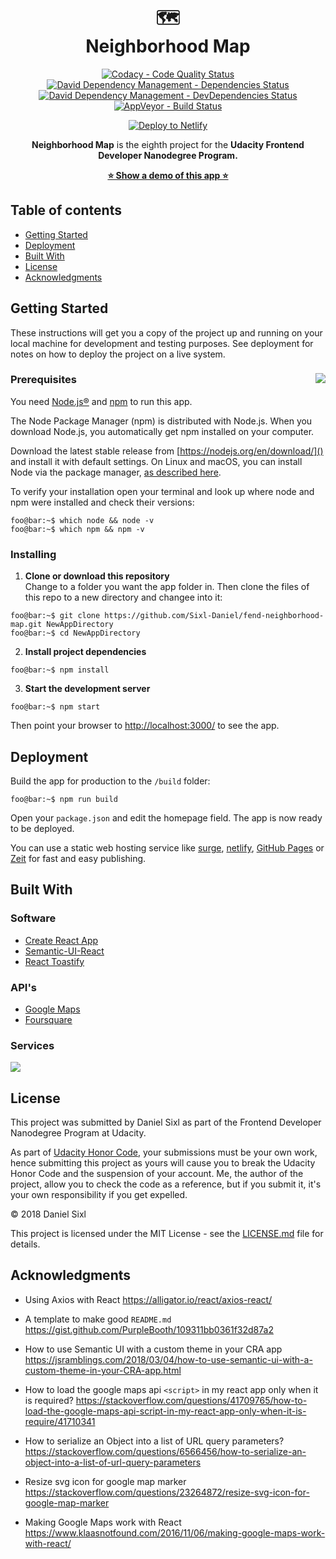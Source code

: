 <div align="center">
<h1>🗺️<br>Neighborhood Map</h1>
<p>
<a href="https://www.codacy.com/project/sixl.daniel/fend-neighborhood-map/dashboard?utm_source=github.com&amp;utm_medium=referral&amp;utm_content=Sixl-Daniel/fend-neighborhood-map&amp;utm_campaign=Badge_Grade_Dashboard"><img src="https://api.codacy.com/project/badge/Grade/bca2db8857524055bc7542976b75429f" alt="Codacy - Code Quality Status"></a>
<a href="https://david-dm.org/Sixl-Daniel/fend-neighborhood-map"><img src="https://david-dm.org/Sixl-Daniel/fend-neighborhood-map/status.svg" alt="David Dependency Management - Dependencies Status"></a><br>
<a href="https://david-dm.org/Sixl-Daniel/fend-neighborhood-map?type=dev"><img src="https://david-dm.org/Sixl-Daniel/fend-neighborhood-map/dev-status.svg" alt="David Dependency Management - DevDependencies Status"></a>
<a href="https://ci.appveyor.com/project/Sixl-Daniel/fend-neighborhood-map"><img src="https://ci.appveyor.com/api/projects/status/n5kica58k102kysh?svg=true" alt="AppVeyor - Build Status"></a>
</p>
<p><a href="https://app.netlify.com/start/deploy?repository=https://github.com/Sixl-Daniel/fend-neighborhood-map"><img src="https://www.netlify.com/img/deploy/button.svg" alt="Deploy to Netlify"></a></p>



<p><strong>Neighborhood Map</strong> is the eighth project for the <strong>Udacity Frontend Developer Nanodegree Program.</strong></p>
<p><strong><a href="https://fend-neighborhood-map.netlify.com/" target="_blank" rel="noopener noreferrer">⭐ Show a demo of this app ⭐</a></strong></p>
</div>

## Table of contents

- [Getting Started](#getting-started)
- [Deployment](#deployment)
- [Built With](#built-with)
- [License](#license)
- [Acknowledgments](#acknowledgments)

## Getting Started

These instructions will get you a copy of the project up and running on your local machine for development and testing purposes. See deployment for notes on how to deploy the project on a live system.

### Prerequisites <img src='https://res.cloudinary.com/sixl/image/upload/v1534412781/GitHub/brands/nodejs-new-pantone-black.png' align="right">

You need [Node.js®](https://nodejs.org/en/) and [npm](https://www.npmjs.com) to run this app. 

The Node Package Manager (npm) is distributed with Node.js. When you download Node.js, you automatically get npm installed on your computer.

Download the latest stable release from [https://nodejs.org/en/download/]() and install it with default settings. On Linux and macOS, you can install Node via the package manager, [as described here](https://nodejs.org/en/download/package-manager/).

To verify your installation open your terminal and look up where node and npm were installed and check their versions:

```console
foo@bar:~$ which node && node -v
foo@bar:~$ which npm && npm -v
```

### Installing

1. **Clone or download this repository**  
Change to a folder you want the app folder in. Then clone the files of this repo to a new directory and changee into it: 

```console
foo@bar:~$ git clone https://github.com/Sixl-Daniel/fend-neighborhood-map.git NewAppDirectory
foo@bar:~$ cd NewAppDirectory
```

2. **Install project dependencies**

```console
foo@bar:~$ npm install
```

3. **Start the development server**

```console
foo@bar:~$ npm start
```

Then point your browser to [http://localhost:3000/]() to see the app.

## Deployment

Build the app for production to the `/build` folder:

```console
foo@bar:~$ npm run build
```

Open your `package.json` and edit the homepage field. The app is now ready to be deployed. 

You can use a static web hosting service like [surge](http://surge.sh/), [netlify](https://www.netlify.com/), [GitHub Pages](https://pages.github.com/) or [Zeit](https://zeit.co/) for fast and easy publishing.

## Built With

### Software

* [Create React App](https://github.com/facebook/create-react-app)
* [Semantic-UI-React](https://github.com/Semantic-Org/Semantic-UI-React)
* [React Toastify](https://github.com/fkhadra/react-toastify)

### API's

* [Google Maps](https://cloud.google.com/maps-platform/maps/)
* [Foursquare](https://developer.foursquare.com/)

### Services

<a href="https://www.netlify.com">
  <img src="https://www.netlify.com/img/global/badges/netlify-color-accent.svg"/>
</a>

## License

This project was submitted by Daniel Sixl as part of the Frontend Developer Nanodegree Program at Udacity.

As part of [Udacity Honor Code](https://www.udacity.com/legal/community-guidelines), your submissions must be your own work, hence submitting this project as yours will cause you to break the Udacity Honor Code and the suspension of your account. Me, the author of the project, allow you to check the code as a reference, but if you submit it, it's your own responsibility if you get expelled.

&copy; 2018 Daniel Sixl

This project is licensed under the MIT License - see the [LICENSE.md](./LICENSE.md) file for details.

## Acknowledgments

* Using Axios with React
https://alligator.io/react/axios-react/

* A template to make good `README.md`  
https://gist.github.com/PurpleBooth/109311bb0361f32d87a2

* How to use Semantic UI with a custom theme in your CRA app  
https://jsramblings.com/2018/03/04/how-to-use-semantic-ui-with-a-custom-theme-in-your-CRA-app.html

* How to load the google maps api `<script>` in my react app only when it is required?
https://stackoverflow.com/questions/41709765/how-to-load-the-google-maps-api-script-in-my-react-app-only-when-it-is-require/41710341

* How to serialize an Object into a list of URL query parameters?
https://stackoverflow.com/questions/6566456/how-to-serialize-an-object-into-a-list-of-url-query-parameters

* Resize svg icon for google map marker
https://stackoverflow.com/questions/23264872/resize-svg-icon-for-google-map-marker

* Making Google Maps work with React
https://www.klaasnotfound.com/2016/11/06/making-google-maps-work-with-react/
